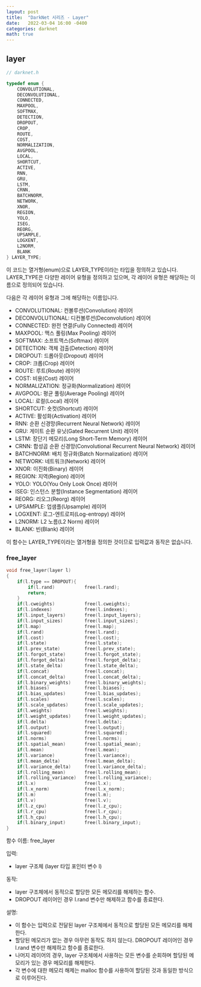 ```yaml
---
layout: post
title:  "DarkNet 시리즈 - Layer"
date:   2022-03-04 16:00 -0400
categories: darknet
math: true
---
```


## layer

```c
// darknet.h

typedef enum {
    CONVOLUTIONAL,
    DECONVOLUTIONAL,
    CONNECTED,
    MAXPOOL,
    SOFTMAX,
    DETECTION,
    DROPOUT,
    CROP,
    ROUTE,
    COST,
    NORMALIZATION,
    AVGPOOL,
    LOCAL,
    SHORTCUT,
    ACTIVE,
    RNN,
    GRU,
    LSTM,
    CRNN,
    BATCHNORM,
    NETWORK,
    XNOR,
    REGION,
    YOLO,
    ISEG,
    REORG,
    UPSAMPLE,
    LOGXENT,
    L2NORM,
    BLANK
} LAYER_TYPE;
```

이 코드는 열거형(enum)으로 LAYER\_TYPE이라는 타입을 정의하고 있습니다. LAYER\_TYPE은 다양한 레이어 유형을 정의하고 있으며, 각 레이어 유형은 해당하는 이름으로 정의되어 있습니다.

다음은 각 레이어 유형과 그에 해당하는 이름입니다.

* CONVOLUTIONAL: 컨볼루션(Convolution) 레이어
* DECONVOLUTIONAL: 디컨볼루션(Deconvolution) 레이어
* CONNECTED: 완전 연결(Fully Connected) 레이어
* MAXPOOL: 맥스 풀링(Max Pooling) 레이어
* SOFTMAX: 소프트맥스(Softmax) 레이어
* DETECTION: 객체 검출(Detection) 레이어
* DROPOUT: 드롭아웃(Dropout) 레이어
* CROP: 크롭(Crop) 레이어
* ROUTE: 루트(Route) 레이어
* COST: 비용(Cost) 레이어
* NORMALIZATION: 정규화(Normalization) 레이어
* AVGPOOL: 평균 풀링(Average Pooling) 레이어
* LOCAL: 로컬(Local) 레이어
* SHORTCUT: 숏컷(Shortcut) 레이어
* ACTIVE: 활성화(Activation) 레이어
* RNN: 순환 신경망(Recurrent Neural Network) 레이어
* GRU: 게이트 순환 유닛(Gated Recurrent Unit) 레이어
* LSTM: 장단기 메모리(Long Short-Term Memory) 레이어
* CRNN: 합성곱 순환 신경망(Convolutional Recurrent Neural Network) 레이어
* BATCHNORM: 배치 정규화(Batch Normalization) 레이어
* NETWORK: 네트워크(Network) 레이어
* XNOR: 이진화(Binary) 레이어
* REGION: 지역(Region) 레이어
* YOLO: YOLO(You Only Look Once) 레이어
* ISEG: 인스턴스 분할(Instance Segmentation) 레이어
* REORG: 리오그(Reorg) 레이어
* UPSAMPLE: 업샘플(Upsample) 레이어
* LOGXENT: 로그-엔트로피(Log-entropy) 레이어
* L2NORM: L2 노름(L2 Norm) 레이어
* BLANK: 빈(Blank) 레이어

이 함수는 LAYER\_TYPE이라는 열거형을 정의한 것이므로 입력값과 동작은 없습니다.



### free\_layer

```c
void free_layer(layer l)
{
    if(l.type == DROPOUT){
        if(l.rand)           free(l.rand);
        return;
    }
    if(l.cweights)           free(l.cweights);
    if(l.indexes)            free(l.indexes);
    if(l.input_layers)       free(l.input_layers);
    if(l.input_sizes)        free(l.input_sizes);
    if(l.map)                free(l.map);
    if(l.rand)               free(l.rand);
    if(l.cost)               free(l.cost);
    if(l.state)              free(l.state);
    if(l.prev_state)         free(l.prev_state);
    if(l.forgot_state)       free(l.forgot_state);
    if(l.forgot_delta)       free(l.forgot_delta);
    if(l.state_delta)        free(l.state_delta);
    if(l.concat)             free(l.concat);
    if(l.concat_delta)       free(l.concat_delta);
    if(l.binary_weights)     free(l.binary_weights);
    if(l.biases)             free(l.biases);
    if(l.bias_updates)       free(l.bias_updates);
    if(l.scales)             free(l.scales);
    if(l.scale_updates)      free(l.scale_updates);
    if(l.weights)            free(l.weights);
    if(l.weight_updates)     free(l.weight_updates);
    if(l.delta)              free(l.delta);
    if(l.output)             free(l.output);
    if(l.squared)            free(l.squared);
    if(l.norms)              free(l.norms);
    if(l.spatial_mean)       free(l.spatial_mean);
    if(l.mean)               free(l.mean);
    if(l.variance)           free(l.variance);
    if(l.mean_delta)         free(l.mean_delta);
    if(l.variance_delta)     free(l.variance_delta);
    if(l.rolling_mean)       free(l.rolling_mean);
    if(l.rolling_variance)   free(l.rolling_variance);
    if(l.x)                  free(l.x);
    if(l.x_norm)             free(l.x_norm);
    if(l.m)                  free(l.m);
    if(l.v)                  free(l.v);
    if(l.z_cpu)              free(l.z_cpu);
    if(l.r_cpu)              free(l.r_cpu);
    if(l.h_cpu)              free(l.h_cpu);
    if(l.binary_input)       free(l.binary_input);
}

```

함수 이름: free\_layer

입력:&#x20;

* layer 구조체 (layer 타입 포인터 변수 l)

동작:&#x20;

* layer 구조체에서 동적으로 할당한 모든 메모리를 해제하는 함수.&#x20;
* DROPOUT 레이어인 경우 l.rand 변수만 해제하고 함수를 종료한다.

설명:&#x20;

* 이 함수는 입력으로 전달된 layer 구조체에서 동적으로 할당된 모든 메모리를 해제한다.&#x20;
* 할당된 메모리가 없는 경우 아무런 동작도 하지 않는다. DROPOUT 레이어인 경우 l.rand 변수만 해제하고 함수를 종료한다.&#x20;
* 나머지 레이어의 경우, layer 구조체에서 사용하는 모든 변수를 순회하며 할당된 메모리가 있는 경우 메모리를 해제한다.&#x20;
* 각 변수에 대한 메모리 해제는 malloc 함수를 사용하여 할당된 것과 동일한 방식으로 이루어진다.
